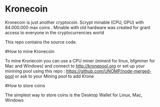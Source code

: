 # Kronecoin

Kronecoin is just another cryptocoin. 
Scrypt minable (CPU, GPU) with 84.000.000 max coins . 
Minable with old hardware was created for grant access to everyone in the cryptocurrencies world

This repo contains the source code.

#How to mine Kronecoin

To mine Kronecoin you can use a CPU miner (minerd for linux, bfgminer for Mac and Windows) and connect to http://kronepool.org or set up your minining pool using this repo : https://github.com/UNOMP/node-merged-pool or ask to your Mining pool to add Krone

#How to store coins

The simplest way to store coins is the Desktop Wallet for Linux, Mac, Windows
